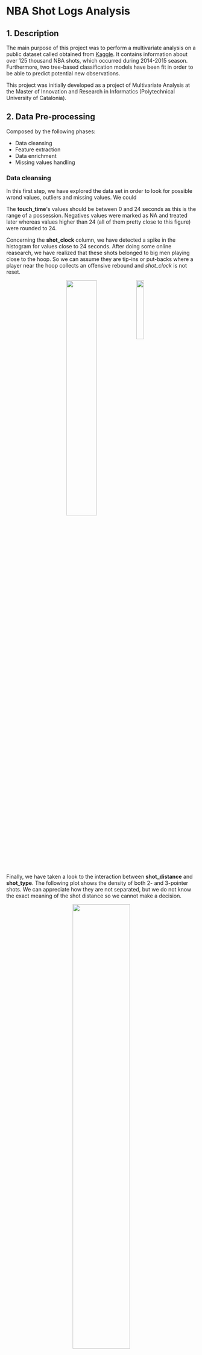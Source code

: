 # NBA Shot Logs Analysis

## 1. Description

The main purpose of this project was to perform a multivariate analysis on a public dataset called obtained from [Kaggle](https://www.kaggle.com/dansbecker/nba-shot-logs). It contains information about over 125 thousand NBA shots, which occurred during 2014-2015 season. Furthermore, two tree-based classification models have been fit in order to be able to predict potential new observations.

This project was initially developed as a project of Multivariate Analysis at the Master of Innovation and Research in Informatics (Polytechnical University of Catalonia).



## 2. Data Pre-processing

Composed by the following phases:
* Data cleansing
* Feature extraction
* Data enrichment
* Missing values handling

### Data cleansing

In this first step, we have explored the data set in order to look for possible wrond values, outliers and missing values. We could 

The __touch_time__'s values should be between 0 and 24 seconds as this is the range of a possession. Negatives values were marked as NA and treated later whereas values higher than 24 (all of them pretty close to this figure) were rounded to 24.

Concerning the __shot_clock__ column, we have detected a spike in the histogram for values close to 24 seconds. After doing some online reasearch, we have realized that these shots belonged to big men playing close to the hoop. So we can assume they are tip-ins or put-backs where a player near the hoop collects an offensive rebound and _shot_clock_ is not reset.

<p align="center">
  <img src="https://github.com/SergioLlana/nba-shot-analysis/blob/master/images/shot_clock.png" width="40%">
  <img src="https://github.com/SergioLlana/nba-shot-analysis/blob/master/images/rebounds.png" style="display: inline-block; vertical-align: top" width="20%">
</p>

Finally, we have taken a look to the interaction between __shot_distance__ and __shot_type__. The following plot shows the density of both 2- and 3-pointer shots. We can appreciate how they are not separated, but we do not know the exact meaning of the shot distance so we cannot make a decision.

<p align="center">
  <img src="https://github.com/SergioLlana/nba-shot-analysis/blob/master/images/density.png" width="55%">
</p>


### Feature extraction

In order to have extra information about each shot, we have created three new features based on the existing ones:
* __shot_difficulty__: based on the distance between the shooter and the defender. Ordered factor with possible values: "Highly Contested", "Contested", "Open" and "Wide Open".
* __shot_cat__: type of shot based on the distance to the basket and the number of dribbles done by the shooter. Factor with values such as "Catch&Shoot", "Cut", "Drive"...
* __clutch__: binary feature which defines whether the shooter was under pressure based on if the shot was done in the last period of the game and if the final result was tight enough.

### Data enrichment

As the data set did not contain too much information about the players, we scrapped data from ESPN's website, extracting player's salaries and position. As we had to use player's names as joining key and could vary slighly, we have used R's packeg _stringdist_ in order to automatize the process.

The idea is to use the salary as a naïve measure of the quality of the player.

### Handling missing values

We realized that most NAs present in __shot_clock__ occurred when the __remaining_seconds__ of the period were lower than 24 seconds and, therefore, the _shot_clock_ had no importance anymore and was turned off. Then, we have decided to impute them with a random numbre from a uniform distribution between 0 and _remaining_seconds_.

<p align="center"><img src="https://github.com/SergioLlana/nba-shot-analysis/blob/master/images/shot_clock_nas.png" width="50%"></p>

Regarding the 285 NAs in __touch_time__, we have used R's _catdes_ function to study whether other categorical variables were related with those missing values it did not work. We have imputed them using KNN (k = 1) and we have supervised that the new values' average was similar to the original one.

### Transforming categorical variables into continuous

As our next step was to apply PCA and this technique only takes into account continuous variables, some of the key features in our data set would have been ignored (e.g. __shooter__, __defender__ or __shot_cat__). We have created a continuous variable for each of them, based on the percentage of successful shots per modality (conditioned to whether the shot is a 2-pointer or a 3-pointer). 

Note that for _defender_, we have not used the percentage of _success_, but the percentage of missed shots by the shooter. The original features have been kept as they will be used normally in the prediction phase.



## 3. Principal Components Analysis

We have applied standardized PCA (from _FactoMineR_) using all continuous variables as active variables and the categorical ones as supplementary. After analylizing the screeplot, we have decided to use 9 principal components as significant. The following figure shows the correlation between each variable and the resulting dimensions.

<p align="center"><img src="https://github.com/SergioLlana/nba-shot-analysis/blob/master/images/corrplot.png" width=35%"></p>

Despite some variables are already highly correlated, with the main principal components, we have applied _varimax_ rotation in order to refine our found latent factors.

<p align="center"><img src="https://github.com/SergioLlana/nba-shot-analysis/blob/master/images/varimax.png" width="65%"></p>

We can clearly see how features like the distance to the basket, the type of shot and the percentages of success of the shooter, the defender... form the first dimensions. On the other hand, the second dimension is formed by the type of action (the number of dribbles and the amount of seconds the shooter had the ball before shooting).

## 4. Clustering for large datasets

We wanted to take advantage of the dimensionality reduction obtained by PCA (which is supposed to remove the noise) to cluster the projected individuals and find groups of shots that are homogeneous and distinct among them. However, due to the high amount of observations we could not apply hierarchical clustering plus k-means directly.

Then, we have performed a commonly used technique for large datasets which requires less computing time with quite good results. It consisted on performing twice k-means (k = 14) and then, we have formed a cross-table of both partitions and compute the centroids of its non-empty cells. Finally, we have performed hierarchical clustering of the computed centroids weighted by the number of individuals per cell.

<p align="center"><img src="https://github.com/SergioLlana/nba-shot-analysis/blob/master/images/hierarchical.png" width="70%"></p>

The plots above show the aggregated distance at each iteration of the hierarchical clustering. We have decided to cut at the second highest jump in height. After the hierarchical clustering and once decided k, we have performed a consolidation operation, which consists of running k-means using the obtained results as initialization of the algorithm.

<p align="center"><img src="https://github.com/SergioLlana/nba-shot-analysis/blob/master/images/clusters.png" width="50%"></p>

After analyzing each cluster with _catdes_ we have extracted the following insights of each of them:
* Blue cluster: mix of 2-pointer shots.
* Green cluster: mix of 3-pointer shots.
* Black cluster: 2-pointer shots from fast actions.
* Red cluster: both 2- and 3-pointer shots from long plays.



## 5. Prediction

The goal of this final step is to fit obtain a model capable to predict the __success__ of a future action, so we are in a binary classification problem. For that task, we have partitioned the data set into train/test sets (with a ratio of 70:30). But there were three alternatives:
* Random partition with balanced response in both sets.
* Temporal partition, where most recent observations are used as test set.
* Partition by players, which reserves the shots from a subset of players as test set.

Although the last two options are more honest, we have chosen the first one. The temporal partition is not useful in this case as last observations belong to NBA playoffs and these games are not comparable to the regular season. Regarding the partition by players, it would be useful if we wanted to compare NBA to observations from other leagues, but we thought that NBA is a bit of an outlier in basketball because of its level and its own rules.

We have chosen to fit a decision tree and a random forests.

### Decision Tree

We have used R's _rpart_ package to build the tree, using 10-fold cross validation as validation protocol in order to obtain an honest estimate of the generalization error of the tree on new unseen data. In addition, we have used this error to compare the possible values of the complexity parameter __cp__, which specifies how the cost of the tree is penalized by the number of leaves.

Once obatained the best _cp_ with value 0.00028, we have pruned the tree and use it to predict the observations of the test set and to obtain the following variable importance barplot.

<p align="center"><img src="https://github.com/SergioLlana/nba-shot-analysis/blob/master/images/varimp_dt.png" width="60%"></p>

### Random Forest

With random forests there is no need of cross validation, as the out-of-bag error yields an honest estimate of the generalization error. Then, we have defined a grid of candidate values for both the number of trees (_ntree_ parameter) and the number of variables taken into acount at each node (_mtry_ parameter) and we have chosen the combination that minimizes the OOB error.

The best random forest model (with _mtry_=3 and _ntree_=1000) was used to predict the observaitons of the test set and to obtain the variable importance too.

<p align="center"><img src="https://github.com/SergioLlana/nba-shot-analysis/blob/master/images/varimp_rf.png" width="60%"></p>

### Results

After predicting the test set observations with both models, we have computed the confusion matrices, which allow us to obtain the following meatrics. Although accuracy is almost the same, random forest has achieved a higher precision, which is more interesting when we want to classify correctly the true successful shots (without focusing on missed ones).

|               | Accuracy | Precision (positive) |
| ------------- |:--------:| --------------------:|
| Decision tree | 61.91 %  | 37.77 %              |
| Random forest | 61.96 %  | 40.07 %              |

In addition, we have also plotted the ROC curves in the same plot. Both are pretty similar, being the random forest a bit better.

<p align="center"><img src="https://github.com/SergioLlana/nba-shot-analysis/blob/master/images/ROC curves.png" width="60%"></p>



## 6. Contact us

For further information, please read the [full report](https://github.com/SergioLlana/nba-shot-analysis/blob/master/docs/NBA%20Shot%20Logs%20Analysis.pdf) or email us:
* sergio.llana@est.fib.upc.edu
* pau.madrero@est.fib.upc.edu
